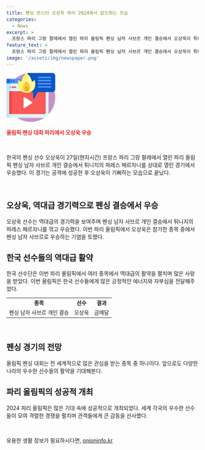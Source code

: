 ```yaml
---
title: 펜싱 몬스터 오상욱 파리 2024에서 압도하는 모습
categories:
  - News
excerpt: >
  프랑스 파리 그랑 팔레에서 열린 파리 올림픽 펜싱 남자 사브르 개인 결승에서 오상욱이 튀니지 선수를 상대로 공격에 성공한 뒤 환호하고 있는 장면. 
feature_text: >
  프랑스 파리 그랑 팔레에서 열린 파리 올림픽 펜싱 남자 사브르 개인 결승에서 오상욱이 튀니지 선수를 상대로 공격에 성공한 뒤 환호하고 있는 장면. 
image: '/assets/img/newspaper.png'
---
```


<p><img src="/assets/img/news.png" alt="rentncar 속보" /></p>

<p><b><span style="color: #ee2323;">올림픽 펜싱 대회 파리에서 오상욱 우승</span></b></p>

<p data-ke-size="size16">&nbsp;</p>

<p>한국의 펜싱 선수 오상욱이 27일(현지시간) 프랑스 파리 그랑 팔레에서 열린 파리 올림픽 펜싱 남자 사브르 개인 결승에서 튀니지의 파레스 페르자니를 상대로 열린 경기에서 우승했다. 이 경기는 공격에 성공한 후 오상욱이 기뻐하는 모습으로 끝났다.</p>

<p data-ke-size="size16">&nbsp;</p>

<h2 data-ke-size="size26">오상욱, 역대급 경기력으로 펜싱 결승에서 우승</h2>

<p>오상욱 선수는 역대급의 경기력을 보여주며 펜싱 남자 사브르 개인 결승에서 튀니지의 파레스 페르자니를 꺾고 우승했다. 이번 파리 올림픽에서 오상욱은 참가한 종목 중에서 펜싱 남자 사브르로 우승하는 기염을 토했다.</p>

<h2 data-ke-size="size26">한국 선수들의 역대급 활약</h2>

<p>한국 선수단은 이번 파리 올림픽에서 여러 종목에서 역대급의 활약을 펼치며 많은 사랑을 받았다. 이번 올림픽은 한국 선수들에게 많은 긍정적인 에너지와 자부심을 전달해주었다.</p>

<table>
    <tbody>
        <tr>
            <td style="text-align: center; height: 17px;"><b>종목</b></td>
            <td style="text-align: center; height: 17px;"><b>선수</b></td>
            <td style="text-align: center; height: 17px;"><b>결과</b></td>
        </tr>
        <tr>
            <td style="text-align: center; height: 17px;">펜싱 남자 사브르 개인 결승</td>
            <td style="text-align: center; height: 17px;">오상욱</td>
            <td style="text-align: center; height: 17px;">금메달</td>
        </tr>
    </tbody>
</table>

<p data-ke-size="size16">&nbsp;</p>

<h2 data-ke-size="size26">펜싱 경기의 전망</h2>

<p>올림픽 펜싱 대회는 전 세계적으로 많은 관심을 받는 종목 중 하나이다. 앞으로도 다양한 나라의 우수한 선수들의 활약을 기대해본다.</p>

<h2 data-ke-size="size26">파리 올림픽의 성공적 개최</h2>

<p>2024 파리 올림픽은 많은 기대 속에 성공적으로 개최되었다. 세계 각국의 우수한 선수들이 모여 격렬한 경쟁을 펼치며 관객들에게 큰 감동을 선사했다.</p>

<p data-ke-size="size16">&nbsp;</p>
유용한 생활 정보가 필요하시다면, <a href="https://onioninfo.kr" rel="dofollow">onioninfo.kr</a>


